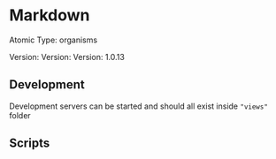# Markdown

Atomic Type: organisms

Version: Version: Version: 1.0.13




## Development

Development servers can be started and should all exist inside `"views"` folder

## Scripts

